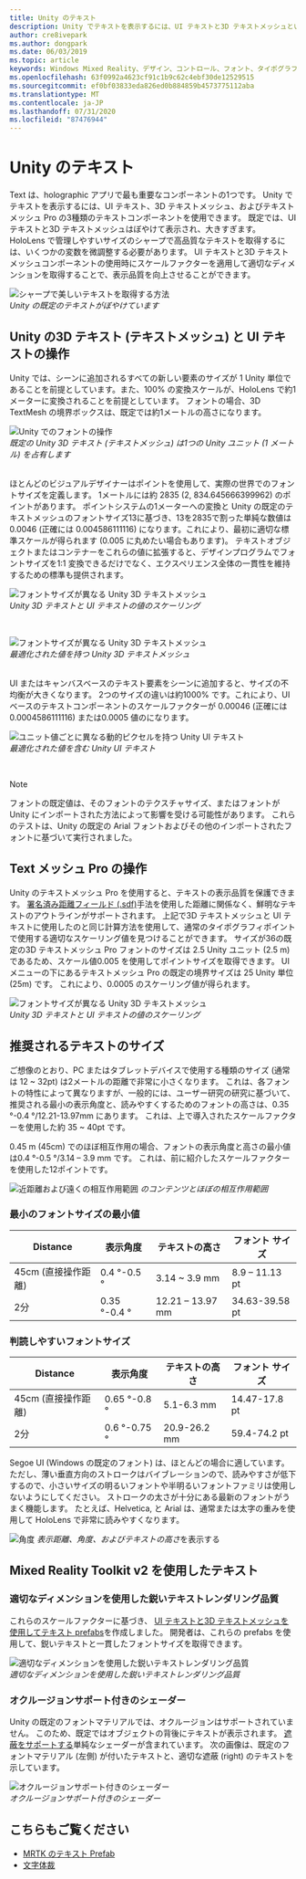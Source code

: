 ```yaml
---
title: Unity のテキスト
description: Unity でテキストを表示するには、UI テキストと3D テキストメッシュという2種類のテキストコンポーネントを使用できます。
author: cre8ivepark
ms.author: dongpark
ms.date: 06/03/2019
ms.topic: article
keywords: Windows Mixed Reality、デザイン、コントロール、フォント、タイポグラフィ、ui、ux
ms.openlocfilehash: 63f0992a4623cf91c1b9c62c4ebf30de12529515
ms.sourcegitcommit: ef0bf03833eda826ed0b884859b4573775112aba
ms.translationtype: MT
ms.contentlocale: ja-JP
ms.lasthandoff: 07/31/2020
ms.locfileid: "87476944"
---
```

# <a name="text-in-unity"></a>Unity のテキスト

Text は、holographic アプリで最も重要なコンポーネントの1つです。 Unity でテキストを表示するには、UI テキスト、3D テキストメッシュ、およびテキストメッシュ Pro の3種類のテキストコンポーネントを使用できます。 既定では、UI テキストと3D テキストメッシュはぼやけて表示され、大きすぎます。 HoloLens で管理しやすいサイズのシャープで高品質なテキストを取得するには、いくつかの変数を微調整する必要があります。 UI テキストと3D テキストメッシュコンポーネントの使用時にスケールファクターを適用して適切なディメンションを取得することで、表示品質を向上させることができます。

![シャープで美しいテキストを取得する方法](images/hug-text-02-640px.png)<br>
*Unity の既定のテキストがぼやけています*

## <a name="working-with-unitys-3d-text-text-mesh-and-ui-text"></a>Unity の3D テキスト (テキストメッシュ) と UI テキストの操作

Unity では、シーンに追加されるすべての新しい要素のサイズが 1 Unity 単位であることを前提としています。また、100% の変換スケールが、HoloLens で約1メーターに変換されることを前提としています。 フォントの場合、3D TextMesh の境界ボックスは、既定では約1メートルの高さになります。

![Unity でのフォントの操作](images/640px-hug-text-03.png)<br>
*既定の Unity 3D テキスト (テキストメッシュ) は1つの Unity ユニット (1 メートル) を占有します*

<br>
ほとんどのビジュアルデザイナーはポイントを使用して、実際の世界でのフォントサイズを定義します。 1メートルには約 2835 (2, 834.645666399962) のポイントがあります。 ポイントシステムの1メーターへの変換と Unity の既定のテキストメッシュのフォントサイズ13に基づき、13を2835で割った単純な数値は 0.0046 (正確には 0.004586111116) になります。これにより、最初に適切な標準スケールが得られます (0.005 に丸めたい場合もあります)。 テキストオブジェクトまたはコンテナーをこれらの値に拡張すると、デザインプログラムでフォントサイズを1:1 変換できるだけでなく、エクスペリエンス全体の一貫性を維持するための標準も提供されます。

![フォントサイズが異なる Unity 3D テキストメッシュ](images/Text_In_Unity_Measurements1.png)<br>
*Unity 3D テキストと UI テキストの値のスケーリング*

<br>

![フォントサイズが異なる Unity 3D テキストメッシュ](images/hug-text-05-1000px.png)<br>
*最適化された値を持つ Unity 3D テキストメッシュ*

<br>
UI またはキャンバスベースのテキスト要素をシーンに追加すると、サイズの不均衡が大きくなります。 2つのサイズの違いは約1000% です。これにより、UI ベースのテキストコンポーネントのスケールファクターが 0.00046 (正確には 0.0004586111116) または0.0005 値のになります。

![ユニット値ごとに異なる動的ピクセルを持つ Unity UI テキスト](images/hug-text-04-1000px.png)<br>
*最適化された値を含む Unity UI テキスト*

<br>

>[!NOTE]
>フォントの既定値は、そのフォントのテクスチャサイズ、またはフォントが Unity にインポートされた方法によって影響を受ける可能性があります。 これらのテストは、Unity の既定の Arial フォントおよびその他のインポートされたフォントに基づいて実行されました。

## <a name="working-with-text-mesh-pro"></a>Text メッシュ Pro の操作

Unity のテキストメッシュ Pro を使用すると、テキストの表示品質を保護できます。 [署名済み距離フィールド (.sdf)](https://steamcdn-a.akamaihd.net/apps/valve/2007/SIGGRAPH2007_AlphaTestedMagnification.pdf)手法を使用した距離に関係なく、鮮明なテキストのアウトラインがサポートされます。 上記で3D テキストメッシュと UI テキストに使用したのと同じ計算方法を使用して、通常のタイポグラフィポイントで使用する適切なスケーリング値を見つけることができます。 サイズが36の既定の3D テキストメッシュ Pro フォントのサイズは 2.5 Unity ユニット (2.5 m) であるため、スケール値0.005 を使用してポイントサイズを取得できます。 UI メニューの下にあるテキストメッシュ Pro の既定の境界サイズは 25 Unity 単位 (25m) です。 これにより、0.0005 のスケーリング値が得られます。

![フォントサイズが異なる Unity 3D テキストメッシュ](images/Text_In_Unity_Measurements2.png)<br>
*Unity 3D テキストと UI テキストの値のスケーリング*

## <a name="recommended-text-size"></a>推奨されるテキストのサイズ
ご想像のとおり、PC またはタブレットデバイスで使用する種類のサイズ (通常は 12 ~ 32pt) は2メートルの距離で非常に小さくなります。 これは、各フォントの特性によって異なりますが、一般的には、ユーザー研究の研究に基づいて、推奨される最小の表示角度と、読みやすくするためのフォントの高さは、0.35 °-0.4 °/12.21-13.97mm にあります。 これは、上で導入されたスケールファクターを使用した約 35 ~ 40pt です。 

0.45 m (45cm) でのほぼ相互作用の場合、フォントの表示角度と高さの最小値は0.4 °-0.5 °/3.14 – 3.9 mm です。 これは、前に紹介したスケールファクターを使用した12ポイントです。

![近距離および遠くの相互作用範囲 ](images/typography-distance-1000px.jpg)
 *のコンテンツとほぼの相互作用範囲*

### <a name="the-minimum-legible-font-size"></a>最小のフォントサイズの最小値
| Distance | 表示角度 | テキストの高さ | フォント サイズ |
|---------|---------|---------|---------|
| 45cm (直接操作距離) | 0.4 °-0.5 ° | 3.14 ~ 3.9 mm | 8.9 – 11.13 pt |
| 2分 | 0.35 °-0.4 ° | 12.21 – 13.97 mm | 34.63-39.58 pt |


### <a name="the-comfortably-legible-font-size"></a>判読しやすいフォントサイズ
| Distance | 表示角度 | テキストの高さ | フォント サイズ |
|---------|---------|---------|---------|
| 45cm (直接操作距離) | 0.65 °-0.8 ° | 5.1-6.3 mm | 14.47-17.8 pt |
| 2分 | 0.6 °-0.75 ° | 20.9-26.2 mm | 59.4-74.2 pt |

Segoe UI (Windows の既定のフォント) は、ほとんどの場合に適しています。 ただし、薄い垂直方向のストロークはバイブレーションので、読みやすさが低下するので、小さいサイズの明るいフォントや半明るいフォントファミリは使用しないようにしてください。 ストロークの太さが十分にある最新のフォントがうまく機能します。 たとえば、Helvetica, と Arial は、通常または太字の重みを使用して HoloLens で非常に読みやすくなります。


![角度 ](images/Text_In_Unity_ViewingAngle.jpg)
 *表示距離、角度、およびテキストの高さ*を表示する

## <a name="text-with-mixed-reality-toolkit-v2"></a>Mixed Reality Toolkit v2 を使用したテキスト

### <a name="sharp-text-rendering-quality-with-proper-dimension"></a>適切なディメンションを使用した鋭いテキストレンダリング品質

これらのスケールファクターに基づき、 [UI テキストと3D テキストメッシュを使用してテキスト prefabs](https://github.com/microsoft/MixedRealityToolkit-Unity/tree/mrtk_development/Assets/MRTK/SDK/StandardAssets/Prefabs/Text)を作成しました。 開発者は、これらの prefabs を使用して、鋭いテキストと一貫したフォントサイズを取得できます。

![適切なディメンションを使用した鋭いテキストレンダリング品質](images/hug-text-06-1000px.png)<br>
*適切なディメンションを使用した鋭いテキストレンダリング品質*

### <a name="shader-with-occlusion-support"></a>オクルージョンサポート付きのシェーダー

Unity の既定のフォントマテリアルでは、オクルージョンはサポートされていません。 このため、既定ではオブジェクトの背後にテキストが表示されます。 [遮蔽をサポートする](https://github.com/microsoft/MixedRealityToolkit-Unity/blob/mrtk_release/Assets/MRTK/Core/StandardAssets/Shaders/Text3DShader.shader)単純なシェーダーが含まれています。 次の画像は、既定のフォントマテリアル (左側) が付いたテキストと、適切な遮蔽 (right) のテキストを示しています。

![オクルージョンサポート付きのシェーダー](images/hug-text-07-1000px.png)<br>
*オクルージョンサポート付きのシェーダー*


## <a name="see-also"></a>こちらもご覧ください
* [MRTK のテキスト Prefab](https://github.com/microsoft/MixedRealityToolkit-Unity/tree/mrtk_development/Assets/MRTK/SDK/StandardAssets/Prefabs/Text)
* [文字体裁](typography.md)

 

